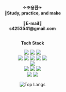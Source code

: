 <p align="center">
 ✈<b>조용환</b>✈ <br>
 🚅<b>Study, practice, and make</b> <br>
    <br>
 📘<b>E-mail</b>📘  <br>
 <b>s4253541@gmail.com</b><br>
<br>
  
<p align="center">
    <Strong>Tech Stack</Strong><br>
</p>
<p align="center" display="inline-block">
    <img src="https://img.shields.io/badge/Java-007396?style=for-the-badge&logo=Java&logoColor=white">
    <img src="https://img.shields.io/badge/javascript-F7DF1E?style=for-the-badge&logo=javascript&logoColor=white">  
    <img src="https://img.shields.io/badge/Typescript-3178C6?style=for-the-badge&logo=typescript&logoColor=white">
    <br>
    <img src="https://img.shields.io/badge/Spring-6DB33F?style=for-the-badge&logo=Spring&logoColor=white">
    <img src="https://img.shields.io/badge/SpringBoot-6DB33F?style=for-the-badge&logo=SpringBoot&logoColor=white">
 <img src="https://img.shields.io/badge/vuedotjs-4FC08D?style=for-the-badge&logo=vue.js&logoColor=white">
  <img src="https://img.shields.io/badge/react-61DAFB?style=for-the-badge&logo=react&logoColor=white">
  <img src="https://img.shields.io/badge/nextdotjs-000000?style=for-the-badge&logo=nextdotjs&logoColor=white">
    <br>
    <img src="https://img.shields.io/badge/mysql-4479A1?style=for-the-badge&logo=mysql&logoColor=white">
    <br>
    <img src="https://img.shields.io/badge/eclipseide-2C2255?style=for-the-badge&logo=eclipseide&logoColor=white">
    <img src="https://img.shields.io/badge/IntelliJ IDEA-000000?style=for-the-badge&logo=IntelliJ IDEA&logoColor=white">
    <img src="https://img.shields.io/badge/visualstudiocode-007ACC?style=for-the-badge&logo=visualstudiocode&logoColor=white">
    <br>
    <img src="https://img.shields.io/badge/Git-F05032?style=for-the-badge&logo=Git&logoColor=white">
    <img src="https://img.shields.io/badge/Github-181717?style=for-the-badge&logo=Github&logoColor=white">
    <br>
 </p>
<div align=center>


![Top Langs](https://github-readme-stats.vercel.app/api/top-langs/?username=yhc-key&layout=compact&theme=onedark) 
    

